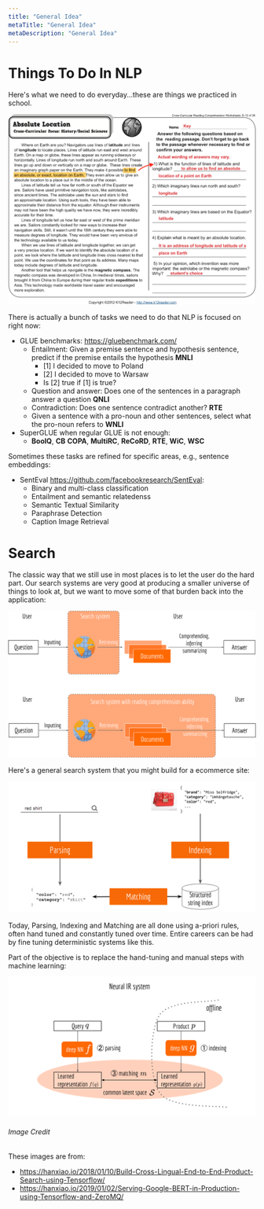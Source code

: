 ```yaml
---
title: "General Idea"
metaTitle: "General Idea"
metaDescription: "General Idea"
---
```


# Things To Do In NLP

Here's what we need to do everyday...these are things we practiced in school.


![](721ad465.png)



There is actually a bunch of tasks we need to do that NLP is focused on right now:

* GLUE benchmarks: https://gluebenchmark.com/
  * Entailment: Given a premise sentence and hypothesis sentence, predict if the premise entails the hypothesis **MNLI**
    * [1] I decided to move to Poland
    * [2] I decided to move to Warsaw
    * Is [2] true if [1] is true?
  * Question and answer: Does one of the sentences in a paragraph answer a question **QNLI**
  * Contradiction: Does one sentence contradict another? **RTE**
  * Given a sentence with a pro-noun and other sentences, select what the pro-noun refers to **WNLI**
* SuperGLUE when regular GLUE is not enough:
  * **BoolQ**, **CB** **COPA**, **MultiRC**, **ReCoRD**, **RTE**, **WiC**, **WSC**



Sometimes these tasks are refined for specific areas, e.g., sentence embeddings:

* SentEval https://github.com/facebookresearch/SentEval:
  * Binary and multi-class classification
  * Entailment and semantic relatedenss
  * Semantic Textual Similarity
  * Paraphrase Detection
  * Caption Image Retrieval



# Search

The classic way that we still use in most places is to let the user do the hard part. Our search systems are very good at producing a smaller universe of things to look at, but we want to move some of that burden back into the application:



![](16ffb5e7.png)





Here's a general search system that you might build for a ecommerce site:

![](6bc9332f.png)



Today, Parsing, Indexing and Matching are all done using a-priori rules, often hand tuned and constantly tuned over time. Entire careers can be had by fine tuning deterministic systems like this.

Part of the objective is to replace the hand-tuning  and manual steps with machine learning:

![](dd4c4faa.png)

###### Image Credit

These images are from:

* https://hanxiao.io/2018/01/10/Build-Cross-Lingual-End-to-End-Product-Search-using-Tensorflow/
* https://hanxiao.io/2019/01/02/Serving-Google-BERT-in-Production-using-Tensorflow-and-ZeroMQ/
